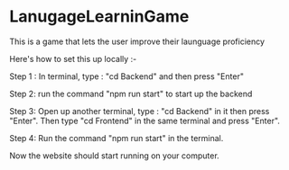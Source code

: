 # LanugageLearninGame
This is a game that lets the user improve their launguage proficiency

Here's how to set this up locally :-

Step 1 :
In terminal, type : "cd Backend" and then press "Enter"

Step 2:
run the command "npm run start" to start up the backend

Step 3: Open up another terminal, type : "cd Backend" in it then press "Enter". Then type "cd Frontend" in the same terminal and press "Enter".

Step 4: Run the command "npm run start" in the terminal.

Now the website should start running on your computer.

